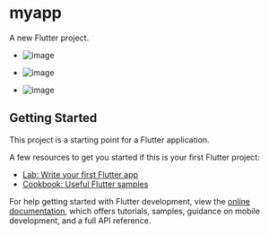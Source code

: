 # myapp

A new Flutter project.
- ![image](https://github.com/user-attachments/assets/7370c2b8-bfa0-49ce-93ea-591dcb5cff42)


- ![image](https://github.com/user-attachments/assets/f7fe6fb7-ae7e-4653-862d-246c13758989)

- ![image](https://github.com/user-attachments/assets/6cc9fa6b-de2c-4a19-8a38-d1fc99769c52)

## Getting Started

This project is a starting point for a Flutter application.

A few resources to get you started if this is your first Flutter project:

- [Lab: Write your first Flutter app](https://docs.flutter.dev/get-started/codelab)
- [Cookbook: Useful Flutter samples](https://docs.flutter.dev/cookbook)

For help getting started with Flutter development, view the
[online documentation](https://docs.flutter.dev/), which offers tutorials,
samples, guidance on mobile development, and a full API reference.
